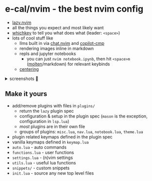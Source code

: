 # e-cal/nvim - the best nvim config

- [lazy.nvim](https://github.com/folke/lazy.nvim)
- all the things you expect and most likely want
- [whichkey](https://github.com/folke/which-key.nvim) to tell you what does what (leader: `<space>`)
- lots of cool stuff like
  - llms built in via [chat.nvim](https://github.com/e-cal/chat.nvim) and [copilot-cmp](https://github.com/zbirenbaum/copilot-cmp)
  - rendering images inline in markdown
  - repls and jupyter notebooks 
    - you can just `nvim notebook.ipynb`, then hit `<space>m` ([molten](https://github.com/benlubas/molten-nvim)/markdown) for relevant keybinds
  - [centering](https://github.com/shortcuts/no-neck-pain.nvim)


<details>
  <summary>screenshots 👀</summary>
  
  ![image](https://github.com/user-attachments/assets/e6998091-abac-4fbb-a856-b4c12c5bbf4a)
  
  ![image](https://github.com/user-attachments/assets/8d25776f-fc6b-4ee4-b5be-137efd0448e8)
  
  ![image](https://github.com/user-attachments/assets/ab752443-f1f3-4d9a-9836-dafd8aed6cd8)

</details>



## Make it yours

- add/remove plugins with files in `plugins/`
  - return the `lazy` plugin spec
  - configuration & setup in the plugin spec (`mason` is the exception, configuration in `lsp.lua`)
  - _most_ plugins are in their own file
  - groups of plugins: `misc.lua`, `nav.lua`, `notebook.lua`, `theme.lua`
- plugin related keymaps defined in the plugin spec
- vanilla keymaps defined in `keymap.lua`
- `auto.lua` - auto commands
- `functions.lua` - user functions
- `settings.lua` - (n)vim settings
- `utils.lua` - useful lua functions
- `snippets/` - custom snippets
- `init.lua` - source any new top level files
